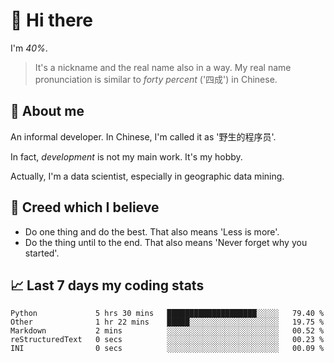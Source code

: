 # 👋 Hi there

I'm *40%*.

> It's a nickname and the real name also in a way.
> My real name pronunciation is similar to *forty percent* ('四成') in Chinese.

## :speech_balloon: About me

An informal developer. In Chinese, I'm called it as '野生的程序员'.

In fact, _development_ is not my main work. It's my hobby.

Actually, I'm a data scientist, especially in geographic data mining.

## :see_no_evil: Creed which I believe

- Do one thing and do the best. That also means 'Less is more'.
- Do the thing until to the end. That also means 'Never forget why you started'.

## :chart_with_upwards_trend: Last 7 days my coding stats

<!--START_SECTION:waka-->

```text
Python             5 hrs 30 mins   ████████████████████░░░░░   79.40 %
Other              1 hr 22 mins    █████░░░░░░░░░░░░░░░░░░░░   19.75 %
Markdown           2 mins          ░░░░░░░░░░░░░░░░░░░░░░░░░   00.52 %
reStructuredText   0 secs          ░░░░░░░░░░░░░░░░░░░░░░░░░   00.23 %
INI                0 secs          ░░░░░░░░░░░░░░░░░░░░░░░░░   00.09 %
```

<!--END_SECTION:waka-->

